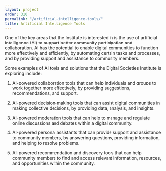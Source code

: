 ```yaml
---
layout: project
order: 310
permalink: "/artificial-intelligence-tools/"
title: Artificial Intelligence Tools
---
```


One of the key areas that the Institute is interested in is the use of artificial intelligence (AI) to support better community participation and collaboration. 
AI has the potential to enable digital communities to function more effectively and efficiently, by automating certain tasks and processes, and by providing support and assistance to community members.     


Some examples of AI tools and solutions that the Digital Societies Institute is exploring include:

1.    AI-powered collaboration tools that can help individuals and groups to work together more effectively, by providing suggestions, recommendations, and support.

1.    AI-powered decision-making tools that can assist digital communities in making collective decisions, by providing data, analysis, and insights.

1.    AI-powered moderation tools that can help to manage and regulate online discussions and debates within a digital community.

1.    AI-powered personal assistants that can provide support and assistance to community members, by answering questions, providing information, and helping to resolve problems.

1.    AI-powered recommendation and discovery tools that can help community members to find and access relevant information, resources, and opportunities within the community.